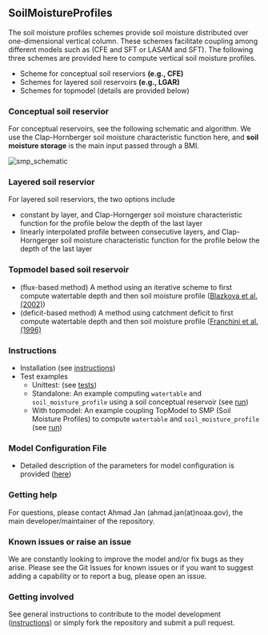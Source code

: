 ## SoilMoistureProfiles
The soil moisture profiles schemes provide soil moisture distributed over one-dimensional vertical column. These schemes facilitate coupling among different models such as (CFE and SFT or LASAM and SFT). The following three schemes are provided here to compute vertical soil moisture profiles.
 * Scheme for conceptual soil reserviors **(e.g., CFE)** 
 * Schemes for layered soil reservoirs **(e.g., LGAR)**
 * Schemes for topmodel (details are provided below)
 
 ### Conceptual soil reservior
 For conceptual reservoirs, see the following schematic and algorithm. We use the Clap-Hornberger soil moisture characteristic function here, and  **soil moisture storage** is the main input passed through a BMI.
   
  ![smp_schematic](https://user-images.githubusercontent.com/15165757/164322224-479477d7-2275-4ce3-a00b-9270cc0d3201.png)
  
 ### Layered soil reservior
 For layered soil reserviors, the two options include 
  * constant by layer, and Clap-Horngerger soil moisture characteristic function for the profile below the depth of the last layer
  * linearly interpolated profile between consecutive layers, and Clap-Horngerger soil moisture characteristic function for the profile below the depth of the last layer
  
 ### Topmodel based soil reservoir
  * (flux-based method) A method using an iterative scheme to first compute watertable depth and then soil moisture profile ([Blazkova et al. (2002)](https://agupubs.onlinelibrary.wiley.com/doi/full/10.1029/2001WR000912))
  * (deficit-based method) A method using catchment deficit to first compute watertable depth and then soil moisture profile ([Franchini et al. (1996)](https://www.sciencedirect.com/science/article/abs/pii/S0022169496800151)


### Instructions
  - Installation (see [instructions](https://github.com/NOAA-OWP/SoilMoistureProfiles/blob/ajk/doc_update/INSTALL.md))
  - Test examples
    - Unittest: (see [tests](https://github.com/NOAA-OWP/SoilMoistureProfiles/blob/ajk/doc_update/tests/README.md))
    - Standalone: An example computing `watertable` and `soil_moisture_profile` using a soil conceptual reservoir (see [run](https://github.com/NOAA-OWP/SoilMoistureProfiles/blob/ajk/doc_update/RUN.md#standalone-example))
    - With topmodel: An example coupling TopModel to SMP (Soil Moisture Profiles) to compute `watertable` and `soil_moisture_profile` (see [run](https://github.com/NOAA-OWP/SoilMoistureProfiles/blob/ajk/doc_update/RUN.md#pseudo-framework-example))

### Model Configuration File
  - Detailed description of the parameters for model configuration is provided ([here](https://github.com/NOAA-OWP/SoilMoistureProfiles/tree/ajk/doc_update/configs/README.md))
  
### Getting help
For questions, please contact Ahmad Jan (ahmad.jan(at)noaa.gov), the main developer/maintainer of the repository.

### Known issues or raise an issue
We are constantly looking to improve the model and/or fix bugs as they arise. Please see the Git Issues for known issues or if you want to suggest adding a capability or to report a bug, please open an issue.

### Getting involved
See general instructions to contribute to the model development ([instructions](https://github.com/NOAA-OWP/SoilMoistureProfiles/blob/ajk/doc_update/CONTRIBUTING.md)) or simply fork the repository and submit a pull request.






